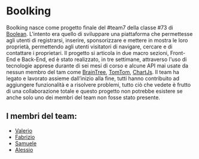 # Boolking

Boolking nasce come progetto finale del #team7 della classe #73 di [Boolean](https://boolean.careers/). L'intento era quello di sviluppare una piattaforma che permettesse agli utenti di registrarsi, inserire, sponsorizzare e mettere in mostra le loro proprietà, permettendo agli utenti visitatori di navigare, cercare e di contattare i proprietari. Il progetto si articola in due macro sezioni, Front-End e Back-End, ed è stato realizzato, in tre settimane, attraverso l'uso di tecnologie apprese durante di sei mesi di corso e alcune API mai usate da nessun membro del tam come [BrainTree](https://www.braintreepayments.com/), [TomTom](https://developer.tomtom.com/), [ChartJs](https://www.chartjs.org/). Il team ha legato e lavorato assieme dall’inizio alla fine, tutti hanno contribuito ad aggiungere funzionalità e a risolvere problemi, tutto ciò che vedete è frutto di una collaborazione totale e questo progetto non potrebbe esistere se anche solo uno dei membri del team non fosse stato presente.
## I membri del team:

- [Valerio](https://github.com/reistence)
- [Fabrizio](https://github.com/FabrizioMisseri)
- [Samuele](https://github.com/ImBlindForU)
- [Alessio](https://github.com/BetterCallAle)
